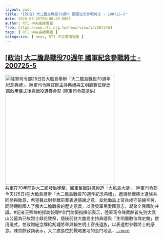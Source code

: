 ```yaml
---
layout: post
title: "[政治] 大二膽島戰役70週年 國軍紀念參戰將士 - 200725-5"
date: 2020-07-25T08:06:29.000Z
author: RTI 中央廣播電臺
from: https://www.rti.org.tw/news/view/id/2073464
tags: [ RTI 中央廣播電臺 ]
categories: [ news, RTI 中央廣播電臺 ]
---
```

<!--1595664389000-->
[[政治] 大二膽島戰役70週年 國軍紀念參戰將士 - 200725-5](https://www.rti.org.tw/news/view/id/2073464)
------

<div>
<img src="https://static.rti.org.tw/assets/thumbnails/2020/07/25/016d5b2e9462fe025efdb07a648c9778.jpg" width="360" alt="陸軍司令部25日在大膽島舉辦「大二膽島戰役70週年紀念典禮」，陸軍司令陳寶餘主持典禮與生明廳數位隊史館啟用儀式後與戰役遺眷合影 (陸軍司令部提供)" title="陸軍司令部25日在大膽島舉辦「大二膽島戰役70週年紀念典禮」，陸軍司令陳寶餘主持典禮與生明廳數位隊史館啟用儀式後與戰役遺眷合影 (陸軍司令部提供)"><br>共軍在70年前對大二膽發動砲擊，國軍奮戰對抗締造「大膽島大捷」，陸軍司令部今天(25日)在大膽島舉辦「大二膽島戰役70週年紀念典禮」，邀請參戰將士遺族共同參與致意，希望藉此對參戰前輩表達感謝之意，並勉勵島上官兵戍守前線辛勞，同時期盼國人了解大二膽戰役的歷史意義，以激發軍民愛國意志，凝聚全民國防共識。#記者王照坤的採訪報導#金門防衛指揮部表示，陸軍司令陳寶餘首先到太武山公墓為已故烈士獻花致祭，隨後前往大膽島主持典禮與「生明廳數位隊史館」啟用儀式，並致贈紀念牌給胡璉將軍與賴生明士官長遺族，以表達對參戰將士的感念。陳寶餘致詞表示，大二膽島位於戰略要地的金門地區...<a target="_blank" href="https://www.rti.org.tw/news/view/id/2073464">...more</a>
</div>
